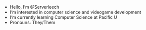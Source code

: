 - Hello, I’m @Serverleech
- I’m interested in computer science and videogame development
- I’m currently learning Computer Science at Pacific U
- Pronouns: They/Them

<!---
Serverleech/Serverleech is a special repository because its `README.md` (this file) appears on your GitHub profile.
You can click the Preview link to take a look at your changes.
--->
